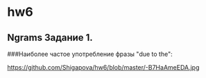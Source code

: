 # hw6

## Ngrams Задание 1. 

###Наиболее частое употребление фразы "due to the":

https://github.com/Shigapova/hw6/blob/master/-B7HaAmeEDA.jpg
